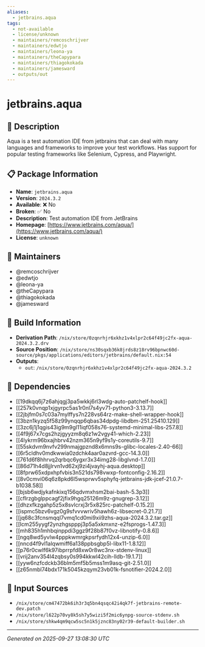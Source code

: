 ```yaml
---
aliases:
  - jetbrains.aqua
tags:
  - not-available
  - license/unknown
  - maintainers/remcoschrijver
  - maintainers/edwtjo
  - maintainers/leona-ya
  - maintainers/theCapypara
  - maintainers/thiagokokada
  - maintainers/jamesward
  - outputs/out
---
```


# jetbrains.aqua

## 📝 Description

Aqua is a test automation IDE from jetbrains that can deal with many languages and frameworks to improve your test workflows. Has support for popular testing frameworks like Selenium, Cypress, and Playwright.

## 📋 Package Information

- **Name**: `jetbrains.aqua`
- **Version**: `2024.3.2`
- **Available**: ❌ No
- **Broken**: ✅ No
- **Description**: Test automation IDE from JetBrains
- **Homepage**: [https://www.jetbrains.com/aqua/](https://www.jetbrains.com/aqua/)
- **License**: `unknown`
## 👥 Maintainers

- @remcoschrijver
- @edwtjo
- @leona-ya
- @theCapypara
- @thiagokokada
- @jamesward


## 🔧 Build Information

- **Derivation Path**: `/nix/store/0zqnrhjr6xkhz1v4xlpr2c64f49jc2fx-aqua-2024.3.2.drv`
- **Source Position**: `/nix/store/ns30sqxb36k8jrds8z18rv96bpnwc60d-source/pkgs/applications/editors/jetbrains/default.nix:54`
- **Outputs**:
  - `out`:  `/nix/store/0zqnrhjr6xkhz1v4xlpr2c64f49jc2fx-aqua-2024.3.2`

## 🔗 Dependencies

- [[19dkqq6j7z6ahjqgj3pa5wkkj6rl3wdg-auto-patchelf-hook]]
- [[257k0vnqp1xjgyrpc5as1r0nl7s4yv71-python3-3.13.7]]
- [[2jbjfm0s7c03a7mylffys7n228vs64rz-make-shell-wrapper-hook]]
- [[3bzn1kyzq5f58z99ynqqp6qbas34dpdg-libdbm-251.25410.129]]
- [[3zc6j1j1qgis43ig9m9gl11iqf058s76-systemd-minimal-libs-257.8]]
- [[4f9j67x7cgs2hzjgyyzm8q6z1w2vgy41-which-2.23]]
- [[4lykrm96bxajhbrv42nzm365n9yf9s1y-coreutils-9.7]]
- [[55skdvm9nvfv299nmajgpznd8x6mns9s-glibc-locales-2.40-66]]
- [[6r5cldhv0mdkwwia0zdchk4aar0azvrd-gcc-14.3.0]]
- [[761d6f8hhrvq2qrbqc6ygxr3x34img28-libglvnd-1.7.0]]
- [[86d71h4d8jjlrvn1vd62xj9zi4jvayhj-aqua.desktop]]
- [[8fprw65xdpxhpfvbis3n521ds798vwxp-fontconfig-2.16.2]]
- [[8v0cmvi06q6z8pkd6l5wsprwv5sphyfq-jetbrains-jdk-jcef-21.0.7-b1038.58]]
- [[bjsb6wdjykafnkixq156qdvmxhsm2bai-bash-5.3p3]]
- [[cflrzgbglppcagf2jfix9hgq25126m9z-gnugrep-3.12]]
- [[dhzxfkzgahp5z5x8svlcrxj3r5x825rc-patchelf-0.15.2]]
- [[ispmc5bzv6vgz0g9sfvvvwriv5hawh6z-libsecret-0.21.7]]
- [[jq68c3fcnsmqql7vmq1cd0mi9xii9zhs-aqua-2024.3.2.tar.gz]]
- [[lcm255yygf2ynzhgspppj3p5a5xkmxnz-e2fsprogs-1.47.3]]
- [[mh835h1mhbqinppdi3ggz9f28b87f0vz-libnotify-0.8.6]]
- [[ngq8wd5yvlw4pppkwmrgkpsrfydh12x4-unzip-6.0]]
- [[nncd4f9vl1alqwmiff6a138ppbsgbp5l-libx11-1.8.12]]
- [[p76r0cwlf6k97ibprrpfd8xw0r8wc3nx-stdenv-linux]]
- [[vrij2anv354l4zqbsy0s994kkwl42cih-lldb-19.1.7]]
- [[yyw6nzfcdckb36blm5mf5b5mss1m9asq-git-2.51.0]]
- [[z65nmbl74bdx171k5045kzqym23vb01k-fsnotifier-2024.2.0]]

## 📁 Input Sources

- `/nix/store/cm47472bk6ih3r3q5bn4qsqc42i4qk7f-jetbrains-remote-dev.patch`
- `/nix/store/l622p70vy8k5sh7y5wizi5f2mic6ynpg-source-stdenv.sh`
- `/nix/store/shkw4qm9qcw5sc5n1k5jznc83ny02r39-default-builder.sh`

---
*Generated on 2025-09-27 13:08:30 UTC*
